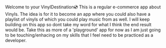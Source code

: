 Welcome to your VinylDestination💿
This is a regular e-commerce app about Vinyls. The idea is for it to become an app where you could also have a playlist of vinyls of which you could play music from as well. I will keep building on this app so dont take my word for what I think the end result would be.
Take this as more of a 'playground' app for now as I am just going to be touching/enhacing on my skills that I feel need to be practiced as a developer.
